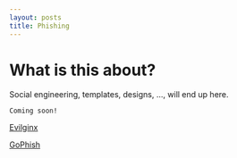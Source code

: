 ```yaml
---
layout: posts
title: Phishing
---
```


# What is this about?
Social engineering, templates, designs, ..., will end up here.


```
Coming soon!
```
[Evilginx](./evilginx)

[GoPhish](./gophish)